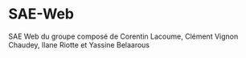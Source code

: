 # SAE-Web
SAE Web du groupe composé de Corentin Lacoume, Clément Vignon Chaudey, Ilane Riotte et Yassine Belaarous
